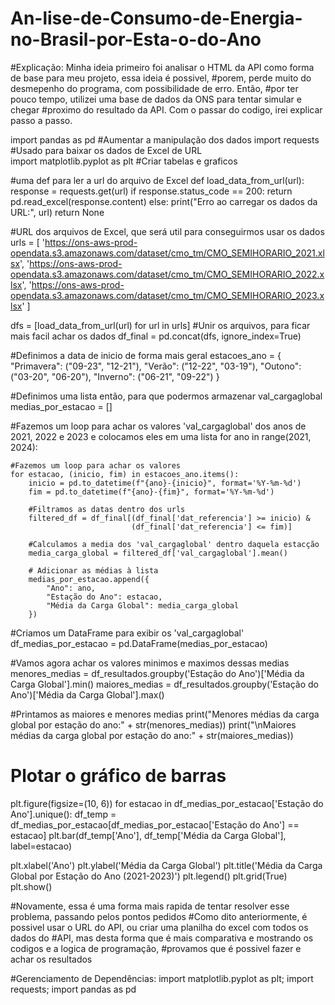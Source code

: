 # An-lise-de-Consumo-de-Energia-no-Brasil-por-Esta-o-do-Ano

#Explicação: Minha ideia primeiro foi analisar o HTML da API como forma de base para meu projeto, essa ideia é possivel, 
#porem, perde muito do desmepenho do programa, com possibilidade de erro. Então,
#por ter pouco tempo, utilizei uma base de dados da ONS para tentar simular e chegar
#proximo do resultado da API. Com o passar do codigo, irei explicar passo a passo.


import pandas as pd #Aumentar a manipulação dos dados
import requests     #Usado para baixar os dados de Excel de URL                     
import matplotlib.pyplot as plt     #Criar tabelas e graficos

#uma def para ler a url do arquivo de Excel
def load_data_from_url(url):
    response = requests.get(url)
    if response.status_code == 200:
        return pd.read_excel(response.content)
    else:
        print("Erro ao carregar os dados da URL:", url)
        return None

#URL dos arquivos de Excel, que será util para conseguirmos usar os dados
urls = [
    'https://ons-aws-prod-opendata.s3.amazonaws.com/dataset/cmo_tm/CMO_SEMIHORARIO_2021.xlsx',
    'https://ons-aws-prod-opendata.s3.amazonaws.com/dataset/cmo_tm/CMO_SEMIHORARIO_2022.xlsx', 
    'https://ons-aws-prod-opendata.s3.amazonaws.com/dataset/cmo_tm/CMO_SEMIHORARIO_2023.xlsx'
]

dfs = [load_data_from_url(url) for url in urls] #Unir os arquivos, para ficar mais facil achar os dados
df_final = pd.concat(dfs, ignore_index=True)

#Definimos a data de inicio de forma mais geral
estacoes_ano = {
    "Primavera": ("09-23", "12-21"),
    "Verão": ("12-22", "03-19"),
    "Outono": ("03-20", "06-20"),
    "Inverno": ("06-21", "09-22")
}

#Definimos uma lista então, para que podermos armazenar val_cargaglobal
medias_por_estacao = []

#Fazemos um loop para achar os valores 'val_cargaglobal' dos anos de 2021, 2022 e 2023 e colocamos eles em uma lista
for ano in range(2021, 2024):
   
    #Fazemos um loop para achar os valores
    for estacao, (inicio, fim) in estacoes_ano.items():
        inicio = pd.to_datetime(f"{ano}-{inicio}", format='%Y-%m-%d')
        fim = pd.to_datetime(f"{ano}-{fim}", format='%Y-%m-%d')
        
        #Filtramos as datas dentro dos urls
        filtered_df = df_final[(df_final['dat_referencia'] >= inicio) & 
                               (df_final['dat_referencia'] <= fim)]
        
        #Calculamos a media dos 'val_cargaglobal' dentro daquela estacção
        media_carga_global = filtered_df['val_cargaglobal'].mean()
        
        # Adicionar as médias à lista
        medias_por_estacao.append({
            "Ano": ano,
            "Estação do Ano": estacao,
            "Média da Carga Global": media_carga_global
        })

#Criamos um DataFrame para exibir os 'val_cargaglobal'
df_medias_por_estacao = pd.DataFrame(medias_por_estacao)

#Vamos agora achar os valores minimos e maximos dessas medias
menores_medias = df_resultados.groupby('Estação do Ano')['Média da Carga Global'].min()
maiores_medias = df_resultados.groupby('Estação do Ano')['Média da Carga Global'].max()

#Printamos as maiores e menores medias
print("Menores médias da carga global por estação do ano:" + str(menores_medias))
print("\nMaiores médias da carga global por estação do ano:" + str(maiores_medias))

# Plotar o gráfico de barras
plt.figure(figsize=(10, 6))
for estacao in df_medias_por_estacao['Estação do Ano'].unique():
    df_temp = df_medias_por_estacao[df_medias_por_estacao['Estação do Ano'] == estacao]
    plt.bar(df_temp['Ano'], df_temp['Média da Carga Global'], label=estacao)

plt.xlabel('Ano')
plt.ylabel('Média da Carga Global')
plt.title('Média da Carga Global por Estação do Ano (2021-2023)')
plt.legend()
plt.grid(True)
plt.show()

#Novamente, essa é uma forma mais rapida de tentar resolver esse problema, passando pelos pontos pedidos
#Como dito anteriormente, é possivel usar o URL do API, ou criar uma planilha do excel com todos os dados do
#API, mas desta forma que é mais comparativa e mostrando os codigos e a logica de programação,
#provamos que é possivel fazer e achar os resultados

#Gerenciamento de Dependências: import matplotlib.pyplot as plt; import requests; import pandas as pd
